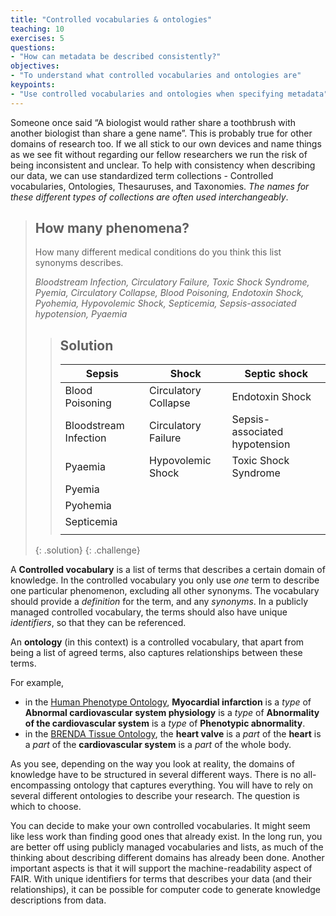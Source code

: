 ```yaml
---
title: "Controlled vocabularies & ontologies"
teaching: 10
exercises: 5
questions:
- "How can metadata be described consistently?"
objectives:
- "To understand what controlled vocabularies and ontologies are"
keypoints:
- "Use controlled vocabularies and ontologies when specifying metadata"
---
```


Someone once said “A biologist would rather share a toothbrush with another biologist than share a gene name”. This is probably true for other domains of research too.  If we all stick to our own devices and name things as we see fit without regarding our fellow researchers we run the risk of being inconsistent and unclear. To help with consistency when describing our data, we can use standardized term collections - Controlled vocabularies, Ontologies, Thesauruses, and Taxonomies. _The names for these different types of collections are often used interchangeably_.

> ## How many phenomena?
>
> How many different medical conditions do you think this list synonyms describes.
>
> _Bloodstream Infection, Circulatory Failure, Toxic Shock Syndrome, Pyemia,	Circulatory Collapse, Blood Poisoning, Endotoxin Shock, Pyohemia, Hypovolemic Shock, Septicemia, Sepsis-associated hypotension, Pyaemia_
>
> > ## Solution
> > | Sepsis | Shock | Septic shock |
> > | - | - | - |
> > | Blood Poisoning | Circulatory Collapse |Endotoxin Shock|
> > | Bloodstream Infection | Circulatory Failure |Sepsis-associated hypotension|
> > | Pyaemia | Hypovolemic Shock |Toxic Shock Syndrome|
> > | Pyemia |||
> > | Pyohemia|||
> > | Septicemia |||
> > ||||
> >
> {: .solution}
{: .challenge}

A **Controlled vocabulary** is a list of terms that describes a certain domain of knowledge. In the controlled vocabulary you only use _one_ term to describe one particular phenomenon, excluding all other synonyms. The vocabulary should provide a _definition_ for the term, and any _synonyms_. In a publicly managed controlled vocabulary, the terms should also have unique _identifiers_, so that they can be referenced.

An **ontology** (in this context) is a controlled vocabulary, that apart from being a list of agreed terms, also captures relationships between these terms.

For example,

- in the [Human Phenotype Ontology](https://www.ebi.ac.uk/ols/ontologies/hp), **Myocardial infarction** is a _type_ of **Abnormal cardiovascular system physiology** is a _type_ of **Abnormality of the cardiovascular system** is a _type_ of **Phenotypic abnormality**.
- in the [BRENDA Tissue Ontology](https://www.ebi.ac.uk/ols/ontologies/bto), the **heart valve** is a _part_ of the **heart** is a _part_ of the **cardiovascular system** is a _part_ of the whole body.

As you see, depending on the way you look at reality, the domains of knowledge have to be structured in several different ways. There is no all-encompassing ontology that captures everything. You will have to rely on several different ontologies to describe your research. The question is which to choose.

You can decide to make your own controlled vocabularies. It might seem like less work than finding good ones that already exist. In the long run, you are better off using publicly managed vocabularies and lists, as much of the thinking about describing different domains has already been done. Another important aspects is that it will support the machine-readability aspect of FAIR. With unique identifiers for terms that describes your data (and their relationships), it can be possible for computer code to generate knowledge descriptions from data.
